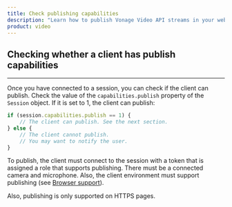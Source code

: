```yaml
---
title: Check publishing capabilities
description: "Learn how to publish Vonage Video API streams in your web application. Once you have connected to a session, you can send video, audio, and messages by publishing a stream."
product: video
---
```


## Checking whether a client has publish capabilities
--------------------------------------------------

Once you have connected to a session, you can check if the client can publish. Check the value of the `capabilities.publish` property of the `Session` object. If it is set to 1, the client can publish:

```js
if (session.capabilities.publish == 1) {
    // The client can publish. See the next section.
} else {
    // The client cannot publish.
    // You may want to notify the user.
}
```

To publish, the client must connect to the session with a token that is assigned a role that supports publishing. There must be a connected camera and microphone. Also, the client environment must support publishing (see [Browser support](/video/resources#supported-browsers)).

Also, publishing is only supported on HTTPS pages.
